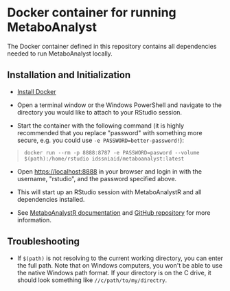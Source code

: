 # Docker container for running MetaboAnalyst

The Docker container defined in this repository contains all dependencies needed to run MetaboAnalyst locally.


## Installation and Initialization

* [Install Docker](https://docs.docker.com/get-docker/)

* Open a terminal window or the Windows PowerShell and navigate to the directory you would like to attach to your RStudio session.

* Start the container with the following command (it is highly recommended that you replace "password" with something more secure, e.g. you could use `-e PASSWORD=better-password!`):

> `docker run --rm -p 8888:8787 -e PASSWORD=pasword --volume $(path):/home/rstudio idssniaid/metaboanalyst:latest`

* Open [https://localhost:8888](https://localhost:8888) in your browser and login in with the username, "rstudio", and the password specified above.

* This will start up an RStudio session with MetaboAnalystR and all dependencies installed.

* See [MetaboAnalystR documentation](https://www.metaboanalyst.ca/docs/RTutorial.xhtml) and [GitHub repository](https://github.com/xia-lab/MetaboAnalystR) for more information.
 
## Troubleshooting

* If `$(path)` is not resolving to the current working directory, you can enter the full path. Note that on Windows computers, you won't be able to use the native Windows path format. If your directory is on the C drive, it should look something like `//c/path/to/my/directry`.